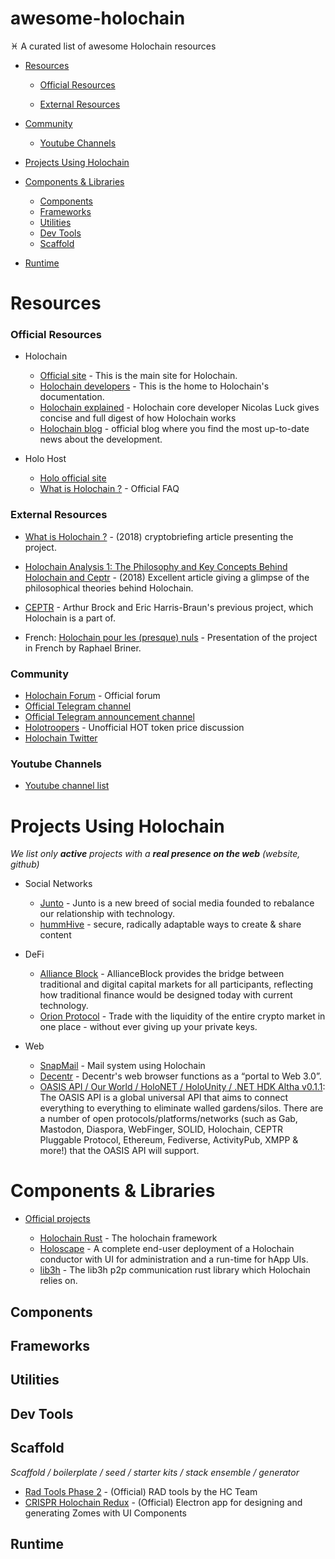 # awesome-holochain

♓️ ‏A curated list of awesome Holochain resources

- [Resources](#resources)

  - [Official Resources](#official-resources)

  - [External Resources](#external-resources)

- [Community](#community)

  - [Youtube Channels](#youtube-channels)
  <!--
  - [Conferences](#conferences)
  - [Podcasts](#podcasts)
  - [Official Examples](#official-examples)
  - [Tutorials](#tutorials)
  - [Examples](#examples)
  - [Books](#books) -->

- [Projects Using Holochain](#projects-using-holochain)

* [Components & Libraries](#components--libraries)

  - [Components](#components)
  - [Frameworks](#frameworks)
  - [Utilities](#utilities)
  - [Dev Tools](#dev-tools)
  - [Scaffold](#scaffold)

* [Runtime](#runtime)

# Resources

### Official Resources

- Holochain

  - [Official site](https://holochain.org/) - This is the main site for Holochain.
  - [Holochain developers](https://developer.holochain.org/) - This is the home to Holochain's documentation.
  - [Holochain explained](https://www.youtube.com/watch?v=hyCtYrHJebs) - Holochain core developer Nicolas Luck gives concise and full digest of how Holochain works
  - [Holochain blog](https://medium.com/holochain) - official blog where you find the most up-to-date news about the development.

- Holo Host
  - [Holo official site](https://holo.host/)
  - [What is Holochain ?](https://holo.host/faq/what-is-holochain/) - Official FAQ

### External Resources

- [What is Holochain ?](https://cryptobriefing.com/what-is-holochain-introduction-to-hot-holo/) - (2018) cryptobriefing article presenting the project.
- [Holochain Analysis 1: The Philosophy and Key Concepts Behind Holochain and Ceptr](https://www.bitrates.com/news/p/holochain-analysis-1-the-philosophy-and-key-concepts-behind-holochain-and-ceptr) - (2018) Excellent article giving a glimpse of the philosophical theories behind Holochain.
- [CEPTR](http://ceptr.org/) - Arthur Brock and Eric Harris-Braun's previous project, which Holochain is a part of.

- French:
  [Holochain pour les (presque) nuls](https://medium.com/@raphaelbriner/holochain-pour-les-presque-nuls-4d109709c1f1) - Presentation of the project in French by Raphael Briner.

### Community

- [Holochain Forum](http://forum.holochain.org/) - Official forum
- [Official Telegram channel](https://t.me/channelHolo)
- [Official Telegram announcement channel](https://t.me/holochain)
- [Holotroopers](https://t.me/holotroopers) - Unofficial HOT token price discussion
- [Holochain Twitter](https://twitter.com/holochain)

### Youtube Channels

- [Youtube channel list](https://www.youtube.com/channel/UC9fNJMIQ9mQ4u9oyoVIqtDQ)

<!-- ### Conferences

### Podcasts

### Official Examples

### Tutorials

### Examples

### Books
 -->

# Projects Using Holochain

_We list only **active** projects with a **real presence on the web** (website, github)_

- Social Networks

  - [Junto](http://junto.foundation/) - Junto is a new breed of social media founded to rebalance our relationship with technology.
  - [hummHive](https://humm.earth/) - secure, radically adaptable ways to create & share content

- DeFi

  - [Alliance Block](https://allianceblock.io/) - AllianceBlock provides the bridge between traditional and digital capital markets for all participants, reflecting how traditional finance would be designed today with current technology.
  - [Orion Protocol](https://www.orionprotocol.io/) - Trade with the liquidity of the entire crypto market in one place - without ever giving up your private keys.

- Web
  - [SnapMail](https://github.com/glassbeadsoftware/snapmail-release) - Mail system using Holochain
  - [Decentr](https://decentr.net/) - Decentr's web browser functions as a “portal to Web 3.0”.
  - [OASIS API / Our World / HoloNET / HoloUnity / .NET HDK Altha v0.1.1](https://github.com/NextGenSoftwareUK/Our-World-OASIS-API-HoloNET-HoloUnity-And-.NET-HDK): The OASIS API is a global universal API that aims to connect everything to everything to eliminate walled gardens/silos. There are a number of open protocols/platforms/networks (such as Gab, Mastodon, Diaspora, WebFinger, SOLID, Holochain, CEPTR Pluggable Protocol, Ethereum, Fediverse, ActivityPub, XMPP & more!) that the OASIS API will support.

# Components & Libraries

- [Official projects](#official-projects)

  - [Holochain Rust](https://github.com/holochain/holochain-rust) - The holochain framework
  - [Holoscape](https://github.com/holochain/holoscape) - A complete end-user deployment of a Holochain conductor with UI for administration and a run-time for hApp UIs.
  - [lib3h](https://github.com/holochain/lib3h) - The lib3h p2p communication rust library which Holochain relies on.

## Components

## Frameworks

## Utilities

## Dev Tools

## Scaffold

_Scaffold / boilerplate / seed / starter kits / stack ensemble / generator_

- [Rad Tools Phase 2](https://github.com/holochain/RAD-Tools-Phase-2) - (Official) RAD tools by the HC Team
- [CRISPR Holochain Redux](https://github.com/holochain/CRISPR-Holochain-redux) - (Official) Electron app for designing and generating Zomes with UI Components

## Runtime
